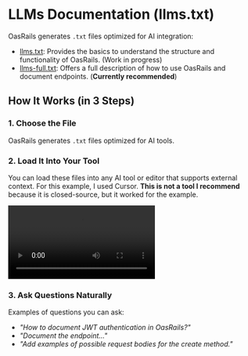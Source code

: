 # LLMs Documentation (llms.txt)

OasRails generates `.txt` files optimized for AI integration:

- [llms.txt](/oas_rails/llms.txt): Provides the basics to understand the structure and functionality of OasRails. (Work in progress)
- [llms-full.txt](/oas_rails/llms-full.txt): Offers a full description of how to use OasRails and document endpoints. (**Currently recommended**)

## How It Works (in 3 Steps)

### 1. Choose the File

OasRails generates `.txt` files optimized for AI tools.

### 2. Load It Into Your Tool

You can load these files into any AI tool or editor that supports external context. For this example, I used Cursor. **This is not a tool I recommend** because it is closed-source, but it worked for the example.

<video controls>
  <source src="https://a-chacon.com/assets/images/cursor+oasrails.mp4" type="video/mp4">
  Your browser does not support the video tag.
</video>

### 3. Ask Questions Naturally

Examples of questions you can ask:

- *"How to document JWT authentication in OasRails?"*  
- *"Document the endpoint..."*  
- *"Add examples of possible request bodies for the create method."*
